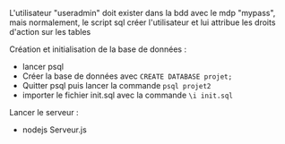 L'utilisateur "useradmin" doit exister dans la bdd avec le mdp "mypass", mais normalement, le script sql créer l'utilisateur et lui attribue les droits d'action sur les tables

Création et initialisation de la base de données :
- lancer psql
- Créer la base de données avec `CREATE DATABASE projet;`
- Quitter psql puis lancer la commande `psql projet2`
- importer le fichier init.sql avec la commande `\i init.sql`

Lancer le serveur :
- nodejs Serveur.js
